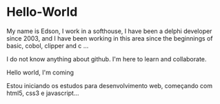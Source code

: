 # Hello-World

My name is Edson, I work in a softhouse, I have been a delphi developer since 2003, and I have been working in this area since the beginnings of basic, cobol, clipper and c ...

I do not know anything about github. I'm here to learn and collaborate.

Hello world, I'm coming

Estou iniciando os estudos para desenvolvimento web, começando com html5, css3 e javascript...
